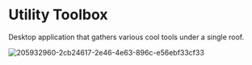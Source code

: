 # Utility Toolbox
Desktop application that gathers various cool tools under a single roof.

![205932960-2cb24617-2e46-4e63-896c-e56ebf33cf33](https://user-images.githubusercontent.com/74237094/208189438-ef97e8c5-90ea-4745-84cd-ebbdf6b7008a.png)
